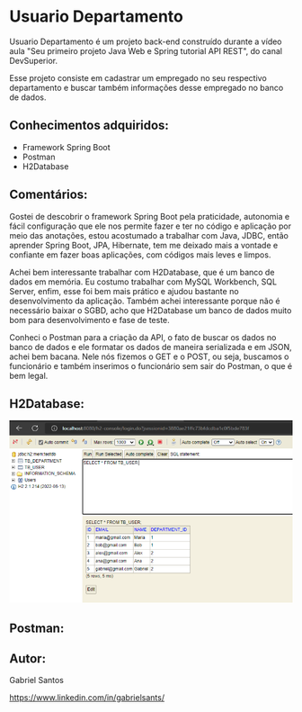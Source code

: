 # Usuario Departamento

Usuario Departamento é um projeto back-end construído durante a vídeo aula "Seu primeiro projeto Java Web e Spring tutorial API REST", do canal DevSuperior.

Esse projeto consiste em cadastrar um empregado no seu respectivo departamento e buscar também informações desse empregado no banco de dados.

## Conhecimentos adquiridos:
- Framework Spring Boot
- Postman
- H2Database

## Comentários:
Gostei de descobrir o framework Spring Boot pela praticidade, autonomia e fácil configuração que ele nos permite fazer e ter no código e aplicação por meio das anotações,
estou acostumado a trabalhar com Java, JDBC, então aprender Spring Boot, JPA, Hibernate, tem me deixado mais a vontade e confiante em fazer boas aplicações, com códigos
mais leves e limpos.

Achei bem interessante trabalhar com H2Database, que é um banco de dados em memória. Eu costumo trabalhar com MySQL Workbench, SQL Server, enfim, esse foi bem mais prático
e ajudou bastante no desenvolvimento da aplicação. Também achei interessante porque não é necessário baixar o SGBD, acho que H2Database um banco de dados muito bom para
desenvolvimento e fase de teste.

Conheci o Postman para a criação da API, o fato de buscar os dados no banco de dados e ele formatar os dados de maneira serializada e em JSON, achei bem bacana. 
Nele nós fizemos o GET e o POST, ou seja, buscamos o funcionário e também inserimos o funcionário sem sair do Postman, o que é bem legal.

## H2Database:
![H2Database](https://github.com/gbsantstech/usuariodepartamento/blob/master/assets/projeto_h2_console.png)
## Postman:

## Autor:
Gabriel Santos

https://www.linkedin.com/in/gabrielsants/
